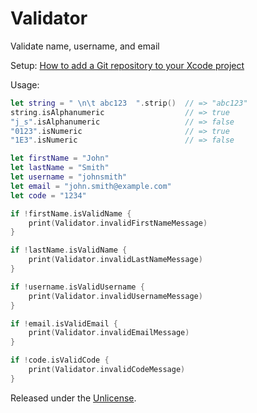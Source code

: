 # Validator

Validate name, username, and email

Setup: [How to add a Git repository to your Xcode project][1]

Usage:

```swift
let string = " \n\t abc123  ".strip()  // => "abc123"
string.isAlphanumeric                  // => true
"j_s".isAlphanumeric                   // => false
"0123".isNumeric                       // => true
"1E3".isNumeric                        // => false
```

```swift
let firstName = "John"
let lastName = "Smith"
let username = "johnsmith"
let email = "john.smith@example.com"
let code = "1234"

if !firstName.isValidName {
    print(Validator.invalidFirstNameMessage)
}

if !lastName.isValidName {
    print(Validator.invalidLastNameMessage)
}

if !username.isValidUsername {
    print(Validator.invalidUsernameMessage)
}

if !email.isValidEmail {
    print(Validator.invalidEmailMessage)
}

if !code.isValidCode {
    print(Validator.invalidCodeMessage)
}
```

Released under the [Unlicense][2].


  [1]: https://github.com/acani/Libraries
  [2]: http://unlicense.org
